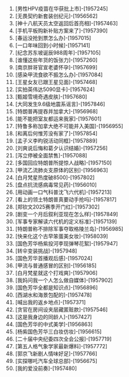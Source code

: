 
1. [男性HPV疫苗在华获批上市]-[1957245]
1. [无畏契约新套装创纪元]-[1956562]
1. [神十八航天员太空返回后首亮相]-[1957463]
1. [手机平板购新补贴方案来了]-[1957390]
1. [春运没抢到票怎么办]-[1957015]
1. [一口年味回到小时候]-[1957141]
1. [纪念苏东坡诞辰988周年]-[1957105]
1. [谁懂这些年货的饭张力]-[1957260]
1. [南京胖哥官宣老婆怀孕]-[1957699]
1. [感染甲流食欲不振怎么办]-[1957084]
1. [王星女友已跟王星见面]-[1957468]
1. [实拍英伟达5090显卡]-[1957624]
1. [甄姬雪境奇遇皮肤]-[1957680]
1. [大同发生9.6级地震系谣言]-[1957846]
1. [特朗普再提吞并加拿大]-[1956968]
1. [能不能把室友都运来我家]-[1957601]
1. [特鲁多称加拿大绝不可能并入美国]-[1956955]
1. [和离后何惟芳没有家了]-[1957854]
1. [孟子义李昀锐活动同框]-[1957889]
1. [刘爽说后悔和葛夕认识结婚]-[1957256]
1. [泻立停被全面禁售]-[1957088]
1. [多国回应特朗普所提惊人战略]-[1957150]
1. [甲流乙流肺炎支原体的区别]-[1956963]
1. [白月梵星热度破8500]-[1957802]
1. [盘点抗流感病毒常见药]-[1956010]
1. [用动画一口气科普沈飞六代机]-[1957213]
1. [看上的领土特朗普真要动手抢吗]-[1957817]
1. [郑钦文2025赛季开门红]-[1957302]
1. [剧变一个月后叙利亚现在怎么样]-[1957849]
1. [军事专家解读六代机的定义标准]-[1957139]
1. [特朗普称不排除军事夺取格陵兰岛]-[1956985]
1. [快来化这个古早笨蛋美女妆]-[1958039]
1. [国色芳华杨紫投河李现弹琴花絮]-[1957947]
1. [转伞变装挑战]-[1957948]
1. [国色芳华首播观后感]-[1957024]
1. [甲流与普通感冒的区别]-[1956185]
1. [白月梵星就这个打戏爽]-[1957906]
1. [我妈问我一个人怎么做自媒体]-[1957902]
1. [国色芳华全都是知识点]-[1956896]
1. [西湖水和海景包配的]-[1957478]
1. [喊出我的返乡地点]-[1957371]
1. [贪官在房间设夹层藏匿赃款]-[1957546]
1. [这是我身边的同龄人]-[1957427]
1. [国色芳华的中式美学]-[1956863]
1. [杨紫国色芳华三白妆仿妆]-[1956615]
1. [二十届中央纪委四次全会公报]-[1957719]
1. [第五人格气象学家最新爆料]-[1957772]
1. [郭京飞新剧人情味好足]-[1957766]
1. [实探哪吒汽车全球总部]-[1956675]
1. [我的爱没前奏]-[1957480]